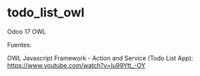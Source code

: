 # todo_list_owl
Odoo 17 OWL

Fuentes:

OWL Javascript Framework - Action and Service (Todo List App): https://www.youtube.com/watch?v=Iu99Ytt_-OY
